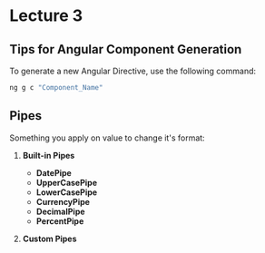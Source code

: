 # Lecture 3

## Tips for Angular Component Generation  

To generate a new Angular Directive, use the following command:  

```bash
ng g c "Component_Name"
```


## Pipes
Something you apply on value to change it's format:

1. **Built-in Pipes**
   - **DatePipe**
   - **UpperCasePipe**
   - **LowerCasePipe**
   - **CurrencyPipe** 
   - **DecimalPipe** 
   - **PercentPipe** 

2. **Custom Pipes**
